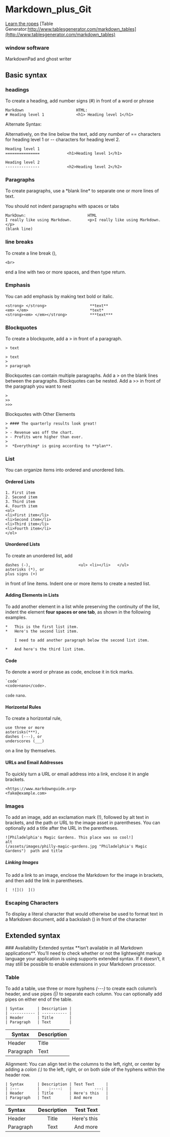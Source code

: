 # Markdown_plus_Git
[Learn the ropes](https://www.markdownguide.org/basic-syntax)
[Table Generator:http://www.tablesgenerator.com/markdown_tables](http://www.tablesgenerator.com/markdown_tables)

### window software
MarkdownPad and ghost writer

## Basic syntax
### headings

To create a heading, add number signs (#) in front of a word or phrase

```
Markdown                       HTML:
# Heading level 1              <h1> Heading level 1</h1>
```

Alternate Syntax:

Alternatively, on the line below the text, add *any number* of == characters for heading level 1 or -- characters for heading level 2.

```
Heading level 1             
===============            <h1>Heading level 1</h1>

Heading level 2
---------------            <h2>Heading level 2</h2>
```
<h3> Paragraphs </h3>

<p>To create paragraphs, use a *blank line* to separate one or more lines of text.</p>
 You should not indent paragraphs with spaces or tabs

```
MarkDown:                           HTML
I really like using Markdown.       <p>I really like using Markdown.</p>
(blank line)
```
### line breaks
To create a line break (),    
```
<br>
```
end a line with two or more spaces, and then type return.
### Emphasis

You can add emphasis by making text bold or italic.
```
<strong> </strong>                   **text**
<em> </em>                           *text*
<strong><em> </em></strong>          ***text***
```
### Blockquotes
To create a blockquote, add a > in front of a paragraph.
```
> text

> text
>
> paragraph
```
Blockquotes can contain multiple paragraphs. Add a > on the blank lines between the paragraphs.
Blockquotes can be nested. Add a >> in front of the paragraph you want to nest
```
>
>>
>>>
```
Blockquotes with Other Elements
```
> #### The quarterly results look great!
>
> - Revenue was off the chart.
> - Profits were higher than ever.
>
>  *Everything* is going according to **plan**.
```

### List
You can organize items into ordered and unordered lists.

#### Ordered Lists
```
1. First item
2. Second item
3. Third item
4. Fourth item	
<ol>
<li>First item</li>
<li>Second item</li>
<li>Third item</li>
<li>Fourth item</li>
</ol>
```
#### Unordered Lists
To create an unordered list, add 
```
dashes (-),                     <ul> <li></li>   </ul>
asterisks (*), or 
plus signs (+) 
```
in front of line items. Indent one or more items to create a nested list.

#### Adding Elements in Lists
To add another element in a list while preserving the continuity of the list, 
indent the element **four spaces or one tab**, as shown in the following examples.
```
*   This is the first list item.
*   Here's the second list item.

    I need to add another paragraph below the second list item.

*   And here's the third list item.
```
  
#### Code
To denote a word or phrase as code, enclose it in tick marks.
```
`code`
<code>nano</code>.
```
`code`
<code>nano</code>.
#### Horizontal Rules
To create a horizontal rule,  
```
use three or more 
asterisks(***), 
dashes (---), or 
underscores (___) 
```
on a line by themselves.

#### URLs and Email Addresses
To quickly turn a URL or email address into a link, enclose it in angle brackets.
```
<https://www.markdownguide.org>
<fake@example.com>
```
### Images
To add an image, add an exclamation mark (!), followed by alt text in brackets, and the path or URL to the image asset in parentheses. You can optionally add a title after the URL in the parentheses.
```
![Philadelphia's Magic Gardens. This place was so cool!]                  alt
(/assets/images/philly-magic-gardens.jpg "Philadelphia's Magic Gardens")  path and title
```
##### Linking Images
To add a link to an image, enclose the Markdown for the image in brackets, and then add the link in parentheses.
```
[  ![]()  ]()
```
### Escaping Characters
To display a literal character that would otherwise be used to format text in a Markdown document, add a backslash (\) in front of the character

<h2>Extended syntax</h2>
### Availability
Extended syntax **isn’t available in all Markdown applications**. You’ll need to check whether or not the lightweight markup language your application is using supports extended syntax. If it doesn’t, it may still be possible to enable extensions in your Markdown processor.

### Table

To add a table, use three or more hyphens *(---)* to create each column’s header, and use pipes *(|)* to separate each column. You can optionally add pipes on either end of the table.

```
| Syntax      | Description |
| ----------- | ----------- |
| Header      | Title       |
| Paragraph   | Text        |

```

| Syntax      | Description |
| ----------- | ----------- |
| Header      | Title       |
| Paragraph   | Text        |

Alignment:
You can align text in the columns to the left, right, or center by adding a *colon (:)* to the left, right, or on both side of the hyphens within the header row.
```
| Syntax      | Description | Test Text     |
| :---        |    :----:   |          ---: |
| Header      | Title       | Here's this   |
| Paragraph   | Text        | And more      |
```
| Syntax      | Description | Test Text     |
| :---        |    :----:   |          ---: |
| Header      | Title       | Here's this   |
| Paragraph   | Text        | And more      |













